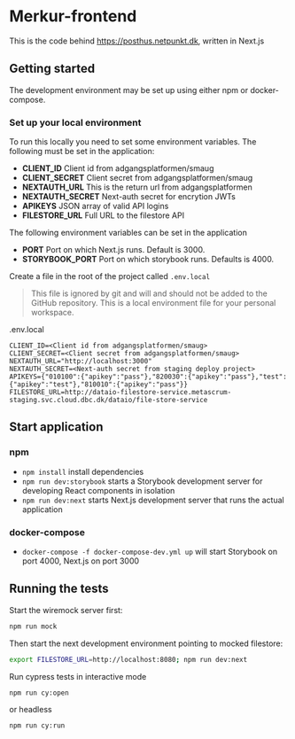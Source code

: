 # Merkur-frontend

This is the code behind https://posthus.netpunkt.dk, written in Next.js

## Getting started

The development environment may be set up using either npm or docker-compose.

### Set up your local environment

To run this locally you need to set some environment variables. The following must be set in the application:

- **CLIENT_ID**
  Client id from adgangsplatformen/smaug
- **CLIENT_SECRET**
  Client secret from adgangsplatformen/smaug
- **NEXTAUTH_URL**
  This is the return url from adgangsplatformen
- **NEXTAUTH_SECRET**
  Next-auth secret for encrytion JWTs
- **APIKEYS**
  JSON array of valid API logins
- **FILESTORE_URL**
  Full URL to the filestore API

The following environment variables can be set in the application

- **PORT**
  Port on which Next.js runs. Default is 3000.
- **STORYBOOK_PORT**
  Port on which storybook runs. Defaults is 4000.

Create a file in the root of the project called `.env.local`

> This file is ignored by git and will and should not be added to the GitHub repository. This is a local environment file for your personal workspace.

.env.local

```properties
CLIENT_ID=<Client id from adgangsplatformen/smaug>
CLIENT_SECRET=<Client secret from adgangsplatformen/smaug>
NEXTAUTH_URL="http://localhost:3000"
NEXTAUTH_SECRET=<Next-auth secret from staging deploy project>
APIKEYS={"010100":{"apikey":"pass"},"820030":{"apikey":"pass"},"test":{"apikey":"test"},"810010":{"apikey":"pass"}}
FILESTORE_URL=http://dataio-filestore-service.metascrum-staging.svc.cloud.dbc.dk/dataio/file-store-service
```

## Start application

### npm

- `npm install` install dependencies
- `npm run dev:storybook` starts a Storybook development server for developing React components in isolation
- `npm run dev:next` starts Next.js development server that runs the actual application

### docker-compose

- `docker-compose -f docker-compose-dev.yml up` will start Storybook on port 4000, Next.js on port 3000

## Running the tests

Start the wiremock server first:

```bash
npm run mock
```

Then start the next development environment pointing to mocked filestore:

```bash
export FILESTORE_URL=http://localhost:8080; npm run dev:next
```

Run cypress tests in interactive mode

```bash
npm run cy:open
```

or headless

```bash
npm run cy:run
```
